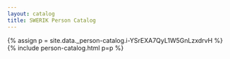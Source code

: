 ```yaml
---
layout: catalog
title: SWERIK Person Catalog
---
```

{% assign p = site.data._person-catalog.i-YSrEXA7QyL1W5GnLzxdrvH %}
{% include person-catalog.html p=p %}

